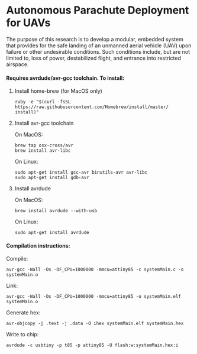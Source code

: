 # Autonomous Parachute Deployment for UAVs

The purpose of this research is to develop a modular, embedded system that provides for the safe landing of an unmanned aerial vehicle (UAV) upon failure or other undesirable conditions. Such conditions include, but are not limited to, loss of power, destabilized flight, and entrance into restricted airspace.

#### Requires avrdude/avr-gcc toolchain. To install:

1. Install home-brew (for MacOS only)
   ```
   ruby -e "$(curl -fsSL https://raw.githubusercontent.com/Homebrew/install/master/ install)"
   ```

2. Install avr-gcc toolchain

   On MacOS:
   ```
   brew tap osx-cross/avr
   brew install avr-libc
   ```

   On Linux:
   ```
   sudo apt-get install gcc-avr binutils-avr avr-libc
   sudo apt-get install gdb-avr
   ```

3. Install avrdude

   On MacOS:
   ```
   brew install avrdude --with-usb
   ```

   On Linux:
   ```
   sudo apt-get install avrdude
   ```

#### Compilation instructions:
Compile:
```
avr-gcc -Wall -Os -DF_CPU=1000000 -mmcu=attiny85 -c systemMain.c -o systemMain.o
```
Link:
```
avr-gcc -Wall -Os -DF_CPU=1000000 -mmcu=attiny85 -o systemMain.elf systemMain.o
```
Generate hex:
```
avr-objcopy -j .text -j .data -O ihex systemMain.elf systemMain.hex
```
Write to chip:
```
avrdude -c usbtiny -p t85 -p attiny85 -U flash:w:systemMain.hex:i
```
